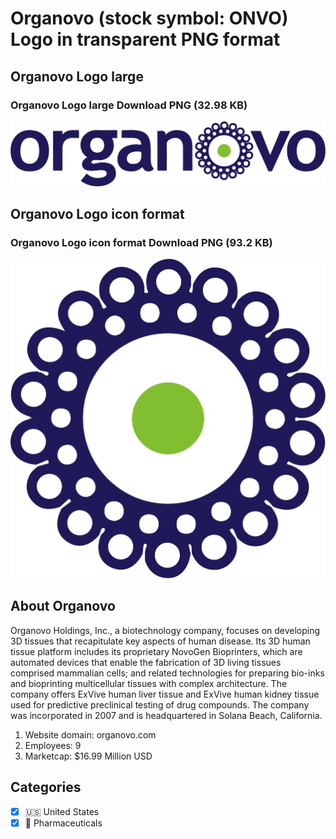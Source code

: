 # Organovo (stock symbol: ONVO) Logo in transparent PNG format

## Organovo Logo large

### Organovo Logo large Download PNG (32.98 KB)

![Organovo Logo large Download PNG (32.98 KB)](/img/orig/ONVO_BIG-664291b7.png)

## Organovo Logo icon format

### Organovo Logo icon format Download PNG (93.2 KB)

![Organovo Logo icon format Download PNG (93.2 KB)](/img/orig/ONVO-93d0c08b.png)

## About Organovo

Organovo Holdings, Inc., a biotechnology company, focuses on developing 3D tissues that recapitulate key aspects of human disease. Its 3D human tissue platform includes its proprietary NovoGen Bioprinters, which are automated devices that enable the fabrication of 3D living tissues comprised mammalian cells; and related technologies for preparing bio-inks and bioprinting multicellular tissues with complex architecture. The company offers ExVive human liver tissue and ExVive human kidney tissue used for predictive preclinical testing of drug compounds. The company was incorporated in 2007 and is headquartered in Solana Beach, California.

1. Website domain: organovo.com
2. Employees: 9
3. Marketcap: $16.99 Million USD


## Categories
- [x] 🇺🇸 United States
- [x] 💊 Pharmaceuticals
